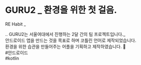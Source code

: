 # GURU2 _ 환경을 위한 첫 걸음. 
RE Habit _

.. GURU2는 서울여대에서 진행하는 2달 간의 팀 프로젝트입니다._ <br/>
안드로이드 앱을 만드는 것을 목표로 하며 코틀린 언어로 제작되었습니다. <br/>
환경을 위한 습관을 만들어주는 어플을 기획하고 제작하였습니다. 🌼 <br/>
#안드로이드  <br/>
#kotlin  <br/>
